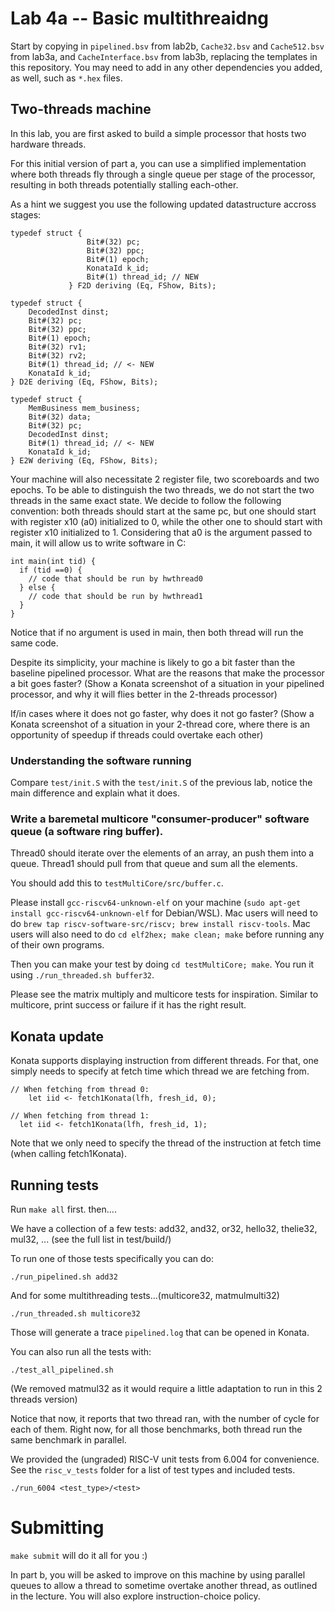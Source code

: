 # Lab 4a -- Basic multithreaidng	

Start by copying in `pipelined.bsv` from lab2b, `Cache32.bsv` and `Cache512.bsv` from lab3a, and `CacheInterface.bsv` from lab3b, replacing the templates in this repository. You may need to add in any other dependencies you added, as well, such as `*.hex` files.

## Two-threads machine

In this lab, you are first asked to build a simple processor that hosts two hardware threads.


For this initial version of part a, you can use a simplified implementation where both threads fly through a single queue per stage of the processor, resulting in both threads potentially stalling each-other. 

As a hint we suggest you use the following updated datastructure accross stages:

```
typedef struct { 
                 Bit#(32) pc;
                 Bit#(32) ppc;
                 Bit#(1) epoch; 
                 KonataId k_id; 
                 Bit#(1) thread_id; // NEW
             } F2D deriving (Eq, FShow, Bits);

typedef struct { 
    DecodedInst dinst;
    Bit#(32) pc;
    Bit#(32) ppc;
    Bit#(1) epoch;
    Bit#(32) rv1; 
    Bit#(32) rv2; 
    Bit#(1) thread_id; // <- NEW
    KonataId k_id;
} D2E deriving (Eq, FShow, Bits);

typedef struct { 
    MemBusiness mem_business;
    Bit#(32) data;
    Bit#(32) pc;
    DecodedInst dinst;
    Bit#(1) thread_id; // <- NEW
    KonataId k_id;
} E2W deriving (Eq, FShow, Bits);
```

Your machine will also necessitate 2 register file, two scoreboards and two epochs.
To be able to distinguish the two threads, we do not start the two threads in the same exact state.
We decide to follow the following convention: both threads should start at the
same pc, but one should start with register x10 (a0) initialized to 0, while the other one to
should start with register x10 initialized to 1.
Considering that a0 is the argument passed to main, it will allow us to write software in C:
```
int main(int tid) {
  if (tid ==0) {
    // code that should be run by hwthread0
  } else {
    // code that should be run by hwthread1
  }
}
```

Notice that if no argument is used in main, then both thread will run the same code.

Despite its simplicity, your machine is likely to go a bit faster than the baseline pipelined processor.
What are the reasons that make the processor a bit goes faster?  (Show a
Konata screenshot of a situation in your pipelined processor, and why it will
flies better in the 2-threads processor)

If/in cases where it does not go faster, why does it not go faster? (Show a Konata screenshot of a situation in your 2-thread core, where there is an opportunity of speedup if threads could overtake each other)

### Understanding the software running

Compare  `test/init.S` with the `test/init.S` of the previous lab, notice the main difference and explain what it does.


### Write a baremetal multicore "consumer-producer" software queue (a software ring buffer). 

Thread0 should iterate over the elements of an array, an push them into a queue.
Thread1 should pull from that queue and sum all the elements.

You should add this to `testMultiCore/src/buffer.c`. 

Please install `gcc-riscv64-unknown-elf` on your machine (`sudo apt-get install gcc-riscv64-unknown-elf` for Debian/WSL). Mac users will need to do `brew tap riscv-software-src/riscv; brew install riscv-tools`. Mac users will also need to do `cd elf2hex; make clean; make` before running any of their own programs.

Then you can make your test by doing `cd testMultiCore; make`. You run it using `./run_threaded.sh buffer32`.

Please see the matrix multiply and multicore tests for inspiration. Similar to multicore, print success or failure if it has the right result.

## Konata update

Konata supports displaying instruction from different threads. For that, one simply needs to specify at fetch time which thread we are fetching from.

```
// When fetching from thread 0:
	let iid <- fetch1Konata(lfh, fresh_id, 0);
	
// When fetching from thread 1:
  let iid <- fetch1Konata(lfh, fresh_id, 1);
```

Note that we only need to specify the thread of the instruction at fetch time (when calling fetch1Konata).

## Running tests

Run `make all` first. then....

We have a collection of a few tests:
  add32, and32, or32, hello32, thelie32, mul32, ... (see the full list in test/build/)

To run one of those tests specifically you can do:

```
./run_pipelined.sh add32
```

And for some multithreading tests...(multicore32, matmulmulti32)
```
./run_threaded.sh multicore32
```


Those will generate a trace `pipelined.log` that can be opened in Konata.


You can also run all the tests with:
```
./test_all_pipelined.sh
```
(We removed matmul32 as it would require a little adaptation to run in this 2 threads version)

Notice that now, it reports that two thread ran, with the number of cycle for each of them.
Right now, for all those benchmarks, both thread run the same benchmark in parallel.


We provided the (ungraded) RISC-V unit tests from 6.004 for convenience. See the `risc_v_tests` folder for a list of test types and included tests.
```
./run_6004 <test_type>/<test>
```


# Submitting
`make submit` will do it all for you :)

In part b, you will be asked to improve on this machine by using parallel queues to allow a thread to sometime overtake another thread, as outlined in the lecture. You will also explore instruction-choice policy.

